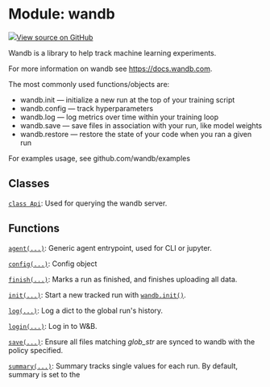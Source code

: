 # Module: wandb

<!-- Insert buttons and diff -->


[![](https://www.tensorflow.org/images/GitHub-Mark-32px.png)View source on GitHub](https://www.github.com/wandb/client/tree/master/wandb/__init__.py)




Wandb is a library to help track machine learning experiments.


For more information on wandb see https://docs.wandb.com.

The most commonly used functions/objects are:
- wandb.init — initialize a new run at the top of your training script
- wandb.config — track hyperparameters
- wandb.log — log metrics over time within your training loop
- wandb.save — save files in association with your run, like model weights
- wandb.restore — restore the state of your code when you ran a given run

For examples usage, see github.com/wandb/examples

## Classes

[`class Api`](./wandb/Api.md): Used for querying the wandb server.

## Functions

[`agent(...)`](./wandb/agent.md): Generic agent entrypoint, used for CLI or jupyter.

[`config(...)`](./wandb/config.md): Config object

[`finish(...)`](./wandb/finish.md): Marks a run as finished, and finishes uploading all data.

[`init(...)`](./wandb/init.md): Start a new tracked run with <a href="./wandb/init.md"><code>wandb.init()</code></a>.

[`log(...)`](./wandb/log.md): Log a dict to the global run's history.

[`login(...)`](./wandb/login.md): Log in to W&B.

[`save(...)`](./wandb/save.md): Ensure all files matching *glob_str* are synced to wandb with the policy specified.

[`summary(...)`](./wandb/summary.md): Summary tracks single values for each run. By default, summary is set to the

